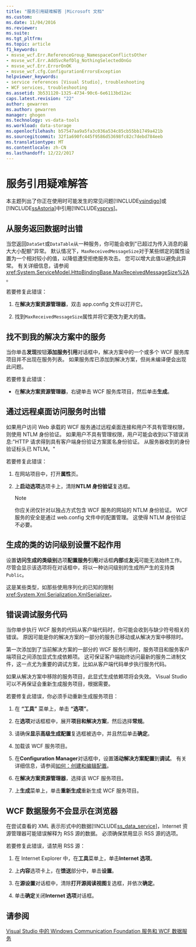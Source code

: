 ```yaml
---
title: "服务引用疑难解答 |Microsoft 文档"
ms.custom: 
ms.date: 11/04/2016
ms.reviewer: 
ms.suite: 
ms.tgt_pltfrm: 
ms.topic: article
f1_keywords:
- msvse_wcf.Err.ReferenceGroup_NamespaceConflictsOther
- msvse_wcf.Err.AddSvcRefDlg_NothingSelectedOnGo
- msvse_wcf.Err.ErrorOnOK
- msvse_wcf.cfg.ConfigurationErrorsException
helpviewer_keywords:
- service references [Visual Studio], troubleshooting
- WCF services, troubleshooting
ms.assetid: 3b531120-1325-4734-90c6-6e6113bd12ac
caps.latest.revision: "22"
author: gewarren
ms.author: gewarren
manager: ghogen
ms.technology: vs-data-tools
ms.workload: data-storage
ms.openlocfilehash: b57547aa9a5fa3c036a534c85cb55bb1749a421b
ms.sourcegitcommit: 32f1a690fc445f9586d53698fc82c7debd784eeb
ms.translationtype: MT
ms.contentlocale: zh-CN
ms.lasthandoff: 12/22/2017
---
```

# <a name="troubleshooting-service-references"></a>服务引用疑难解答
本主题列出了你正在使用时可能发生的常见问题[!INCLUDE[vsindigo](../data-tools/includes/vsindigo_md.md)]或[!INCLUDE[ssAstoria](../data-tools/includes/ssastoria_md.md)]中引用[!INCLUDE[vsprvs](../code-quality/includes/vsprvs_md.md)]。  
  
## <a name="error-returning-data-from-a-service"></a>从服务返回数据时出错  
 当您返回`DataSet`或`DataTable`从一种服务，你可能会收到"已超过为传入消息的最大大小配额"异常。 默认情况下，`MaxReceivedMessageSize`对于某些绑定的属性设置为一个相对较小的值，以降低遭受拒绝服务攻击。 您可以增大此值以避免此异常。 有关详细信息，请参阅<xref:System.ServiceModel.HttpBindingBase.MaxReceivedMessageSize%2A>。  
  
 若要修复此错误：  
  
1.  在**解决方案资源管理器**，双击 app.config 文件以打开它。  
  
2.  找到`MaxReceivedMessageSize`属性并将它更改为更大的值。  
  
## <a name="cannot-find-a-service-in-my-solution"></a>找不到我的解决方案中的服务  
 当你单击**发现**按钮**添加服务引用**对话框中，解决方案中的一个或多个 WCF 服务库项目并不出现在服务列表。 如果服务库已添加到解决方案，但尚未编译便会出现此问题。  
  
 若要修复此错误：  
  
-   在**解决方案资源管理器**，右键单击 WCF 服务库项目，然后单击**生成**。  
  
## <a name="error-accessing-a-service-over-a-remote-desktop"></a>通过远程桌面访问服务时出错  
 如果用户访问 Web 承载的 WCF 服务通过远程桌面连接和用户不具有管理权限，则使用 NTLM 身份验证。 如果用户不具有管理权限，用户可能会收到以下错误消息:"HTTP 请求得到具有客户端身份验证方案匿名身份验证。 从服务器收到的身份验证标头已 NTLM。"  
  
 若要修复此错误：  
  
1.  在网站项目中，打开**属性**页。  
  
2.  上**启动选项**选项卡上，清除**NTLM 身份验证**复选框。  
  
    > [!NOTE]
    >  你应关闭仅针对以独占方式包含 WCF 服务的网站的 NTLM 身份验证。 WCF 服务的安全是通过 web.config 文件中的配置管理。 这使得 NTLM 身份验证不必要。  
  
## <a name="access-level-for-generated-classes-setting-has-no-effect"></a>生成的类的访问级别设置不起作用  
 设置**访问生成的类级别**选项**配置服务引用**对话框**内部**或**友元**可能无法始终工作。 尽管会显示该选项将在对话框中，将以一种访问级别的生成所产生的支持类`Public`。  
  
 这是某些类型，如那些使用序列化的已知的限制<xref:System.Xml.Serialization.XmlSerializer>。  
  
## <a name="error-debugging-service-code"></a>错误调试服务代码  
 当你单步执行 WCF 服务的代码从客户端代码时，你可能会收到与缺少符号相关的错误。 原因可能是你的解决方案的一部分的服务已移动或从解决方案中移除时。  
  
 第一次添加到了当前解决方案的一部分的 WCF 服务引用时，服务项目和服务客户端项目之间添加显式生成依赖项。 这可保证客户端始终访问最新的服务二进制文件，这一点尤为重要的调试方案，比如从客户端代码单步执行服务代码。  
  
 如果从解决方案中移除的服务项目，此显式生成依赖项将会失效。 Visual Studio 可以不再保证会重新生成服务项目，根据需要。  
  
 若要修复此错误，你必须手动重新生成服务项目：  
  
1.  在 **“工具”** 菜单上，单击 **“选项”**。  
  
2.  在**选项**对话框框中，展开**项目和解决方案**，然后选择**常规**。  
  
3.  请确保**显示高级生成配置**复选框被选中，并且然后单击**确定**。  
  
4.  加载该 WCF 服务项目。  
  
5.  在**Configuration Manager**对话框中，设置**活动解决方案配置**到**调试**。 有关详细信息，请参阅[如何：创建和编辑配置](../ide/how-to-create-and-edit-configurations.md)。  
  
6.  在**解决方案资源管理器**，选择该 WCF 服务项目。  
  
7.  上**生成**菜单上，单击**重新生成**重新生成 WCF 服务项目。  
  
## <a name="wcf-data-services-do-not-display-in-the-browser"></a>WCF 数据服务不会显示在浏览器  
 在尝试查看的 XML 表示形式中的数据[!INCLUDE[ss_data_service](../data-tools/includes/ss_data_service_md.md)]，Internet 资源管理器可能错误解释为 RSS 源的数据。 必须确保禁用显示 RSS 源的选项。  
  
 若要修复此错误，请禁用 RSS 源：  
  
1.  在 Internet Explorer 中，在**工具**菜单上，单击**Internet 选项**。  
  
2.  上**内容**选项卡上，在**馈送**部分中，单击**设置**。  
  
3.  在**源设置**对话框中，清除**打开源阅读视图**复选框，并依次**确定**。  
  
4.  单击**确定**关闭**Internet 选项**对话框。  
  
## <a name="see-also"></a>请参阅  
 [Visual Studio 中的 Windows Communication Foundation 服务和 WCF 数据服务](../data-tools/windows-communication-foundation-services-and-wcf-data-services-in-visual-studio.md)